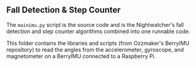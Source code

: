 ## Fall Detection & Step Counter

The `mainimu.py` script is the source code and is the Nightwatcher's fall detection and step counter algorithms combined into one runnable code.

This folder contains the libraries and scripts (from Ozzmaker's BerryIMU repository) to read the angles from the accelerometer, gyroscope, and magnetometer on a BerryIMU connected to a Raspberry Pi.
